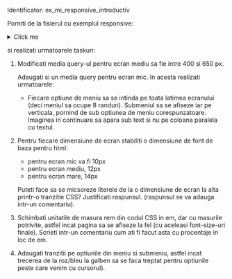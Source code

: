Identificator: ex_mi_responsive_introductiv

Porniti de la fisierul cu exemplul responsive:

<details>
<summary> Click me </summary>

```
<!doctype html>
<html>
<head>

	<meta name="viewport" content="width=device-width, initial-scale=1.0">

	<style>
	html{
		font-size: 16px;
		}
		
	*{ /* resetarea spatierilor */
		margin:0px;
		padding:0px;
		text-indent:0px;
	}
	

	main{
		padding-left:10%;
		padding-right:10%;
		padding-top:50px;
	}


/* ------------coloane ------------------*/

	p.text{
		width:60%;
		float:left;
	}
	figure.img-wrap{
		width:40%;
		float:left;
	}

	figure.img-wrap>img{
		width:100%;
		height:auto;
		
	}

/* ------------meniu ------------------*/
	nav{
		width:100%;
		position:fixed;
	}

	ul.menu>li, ul.menu>li>ul.submenu>li{
		display:block;
		
		font-size:1.2rem;
		font-weight:bold;
		height:1.2rem;
		line-height:1.2rem;
		text-align:center;		
		list-style-type:none;
		overflow:hidden;
	}
	ul.menu>li{
	 float:left;
	 width:12.5%;
	}
	ul.submenu>li{
	 width:100%;
	}
	ul.menu>li>a,ul.menu>li>div,ul.submenu>li>a{
		display:block;
		height:	100%;
		text-decoration:none;
		color:black;
	}
	ul.menu>li:nth-of-type(even) a, ul.menu>li:nth-of-type(even) div{
		background:pink;
	}
	ul.menu>li:nth-of-type(odd) a, ul.menu>li:nth-of-type(odd) div{
		background:lightblue;
	}

	ul.menu>li>ul.submenu{
		position:relative;
		top:0px;
	}

	ul.menu>li>ul.submenu>li
	{
		border-top:1px solid black;
	}
	ul.menu>li>ul.submenu>li:last-child
	{
		border-bottom:1px solid black;
	}

	ul.menu>li>a:hover, ul.submenu>li>a:hover{
		background:yellow;
	}
	ul.menu>li:hover{
		overflow:visible;
	}
	
	
	
	
	@media screen and (min-width:400px) and (max-width:700px){
		p.text{
		float:none;
		width:100%;
		}
		figure.img-wrap{
		width:100%;
		}
		
		ul.menu>li{
		 width:25%;
		}

		ul.menu>li:hover ul.submenu{
			width:100vw;
			position:absolute;
			left:0px;
			top:1.2rem;
			border-top:1px solid magenta;
			border-bottom:1px solid black;
		}
		
		ul.menu>li:nth-of-type(even):hover ul.submenu{
				background:pink;
		}
		ul.menu>li:nth-of-type(odd):hover ul.submenu{
				background:lightblue;
		}
		ul.menu>li:hover ul.submenu>li{
			float:left;
			width:15%;
			border:none;
		}
	}
	/* ce stil se aplica pentru width-ul ferestrei egal cu 400px? */
	@media screen and (max-width:400px){
		p.text{
		float:none;
		width:100%;
		}
		figure.img-wrap{
		width:100%;
		}
	}
	</style>
</head>
<body>
<header>
	<nav class="wrapper">
		<ul class="menu">
			<li><a href="#">B1</a></li>
			<li>
				<div>B2</div>
				<ul class="submenu">
					<li><a href="#">B2-SB1</a></li>
					<li><a href="#">B2-SB2</a></li>
				</ul>
			</li>
			<li>
				<div>B3</div>
				<ul class="submenu">
					<li><a href="#">B3-SB1</a></li>
					<li><a href="#">B3-SB2</a></li>
				</ul>
			</li>
			<li><a href="#">B4</a></li>
			<li><a href="#">B5</a></li>
			<li><a href="#">B6</a></li>
			<li><a href="#">B7</a></li>
			<li><a href="#">B8</a></li>
		</ul>
	</nav>
</header>
<main>
	<h2>Happy</h2>
	<p class="text">ceva ceva ceva ceva ceva ceva ceva ceva ceva ceva ceva ceva ceva ceva ceva ceva ceva ceva ceva ceva ceva ceva ceva ceva ceva ceva ceva ceva ceva ceva ceva ceva ceva ceva ceva ceva ceva ceva ceva ceva ceva ceva ceva ceva ceva ceva ceva ceva ceva ceva ceva ceva ceva ceva ceva ceva ceva ceva ceva ceva ceva ceva ceva ceva ceva ceva ceva ceva ceva ceva ceva ceva ceva ceva ceva ceva ceva ceva ceva ceva ceva ceva ceva ceva ceva ceva ceva ceva ceva ceva ceva ceva ceva ceva ceva ceva ceva ceva ceva ceva ceva ceva ceva ceva ceva ceva ceva ceva ceva ceva ceva ceva ceva ceva ceva ceva ceva ceva ceva ceva ceva ceva ceva ceva ceva ceva ceva ceva ceva ceva ceva ceva ceva ceva ceva ceva ceva ceva ceva ceva ceva ceva ceva ceva ceva ceva ceva ceva ceva ceva ceva ceva ceva ceva ceva ceva ceva ceva ceva ceva ceva ceva ceva ceva ceva ceva ceva ceva ceva ceva ceva ceva ceva ceva ceva ceva ceva ceva ceva ceva ceva ceva ceva ceva ceva ceva ceva ceva ceva ceva ceva ceva ceva ceva ceva ceva ceva ceva ceva ceva ceva ceva ceva ceva ceva ceva ceva ceva ceva ceva ceva ceva ceva ceva ceva ceva ceva ceva ceva ceva ceva ceva ceva ceva ceva ceva ceva ceva ceva ceva ceva ceva ceva ceva ceva ceva ceva ceva ceva ceva ceva ceva ceva ceva ceva ceva ceva ceva ceva ceva ceva ceva ceva ceva ceva ceva ceva ceva ceva ceva ceva ceva ceva ceva ceva ceva ceva ceva ceva ceva ceva ceva ceva ceva ceva ceva ceva ceva ceva ceva ceva ceva ceva ceva ceva ceva ceva ceva ceva ceva ceva ceva ceva ceva ceva ceva ceva ceva ceva ceva ceva ceva ceva ceva ceva ceva ceva ceva ceva ceva ceva ceva ceva ceva ceva ceva ceva ceva ceva ceva ceva ceva ceva ceva ceva ceva ceva ceva ceva ceva ceva ceva ceva ceva ceva ceva ceva ceva ceva </p>
	<figure class="img-wrap">
		<img alt="robots image" class="responsive" src="http://image.shutterstock.com/display_pic_with_logo/285580/105987983/stock-vector-illustration-of-best-friends-ever-cat-and-dog-105987983.jpg" >
		<figcaption>Miau Ham</figcaption>
	</figure>
</main>
</body>
</html>
```

</details>

si realizati urmatoarele taskuri:

1) Modificati media query-ul pentru ecran mediu sa fie intre 400 si 650 px.

	Adaugati si un media query pentru ecran mic. In acesta realizati urmatoarele:

	- Fiecare optiune de meniu sa se intinda pe toata latimea ecranului (deci meniul sa ocupe 8 randuri). Submeniul sa se afiseze iar pe verticala, pornind de sub optiunea de meniu corespunzatoare. Imaginea in continuare sa apara sub text si nu pe coloana paralela cu textul.

2) Pentru fiecare dimensiune de ecran stabiliti o dimensiune de font de baza pentru html:

	- pentru ecran mic va fi 10px
	- pentru ecran mediu, 12px
	- pentru ecran mare, 14px

	Puteti face sa se micsoreze literele de la o dimensiune de ecran la alta printr-o tranzitie CSS? Justificati raspunsul. (raspunsul se va adauga intr-un comentariu).

3) Schimbati unitatile de masura rem din codul CSS in em, dar cu masurile potrivite, astfel incat pagina sa se afiseze la fel (cu aceleasi font-size-uri finale). Scrieti intr-un comentariu cum ati fi facut asta cu procentaje in loc de em.

4) Adaugati tranzitii pe optiunile din meniu si submeniu, astfel incat trecerea de la roz/bleu la galben sa se faca treptat pentru optiunile peste care venim cu cursorul).
